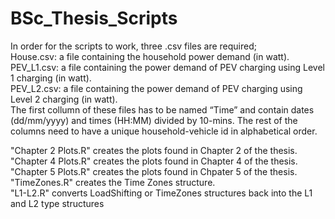 # BSc_Thesis_Scripts
In order for the scripts to work, three .csv files are required;\
House.csv: a file containing the household power demand (in watt).\
PEV_L1.csv: a file containing the power demand of PEV charging using Level 1 charging (in watt).\
PEV_L2.csv: a file containing the power demand of PEV charging using Level 2 charging (in watt).\
The first collumn of these files has to be named “Time” and contain dates (dd/mm/yyyy) and times (HH:MM) divided by 10-mins. The rest of the columns need to have a unique household-vehicle id in alphabetical order.

"Chapter 2 Plots.R" creates the plots found in Chapter 2 of the thesis.\
"Chapter 4 Plots.R" creates the plots found in Chapter 4 of the thesis.\
"Chapter 5 Plots.R" creates the plots found in Chpater 5 of the thesis.\
"TimeZones.R" creates the Time Zones structure.\
"L1-L2.R" converts LoadShifting or TimeZones structures back into the L1 and L2 type structures
